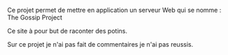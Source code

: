 
Ce projet permet de mettre en application un serveur Web qui se nomme : The Gossip Project 

Ce site à pour but de raconter des potins. 

Sur ce projet je n'ai pas fait de commentaires je n'ai pas reussis. 